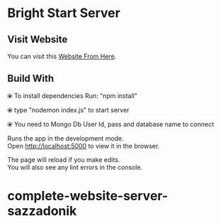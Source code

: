 # Bright Start Server




## Visit Website
You can visit this [Website From Here](https://brightstartclient.sazzadonik.com/).


## Build With

⦿ To install dependencies Run: "npm install"

⦿ type "nodemon index.js" to start server

⦿ You need to Mongo Db User Id, pass and database name to connect 


Runs the app in the development mode.\
Open [http://localhost:5000](http://localhost:3000) to view it in the browser.

The page will reload if you make edits.\
You will also see any lint errors in the console.





# complete-website-server-sazzadonik